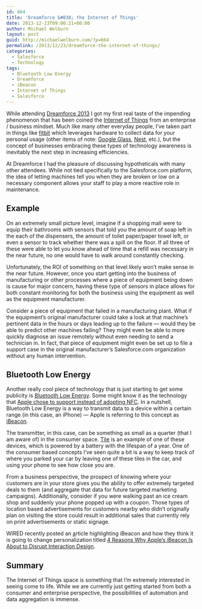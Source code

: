 ```yaml
---
id: 664
title: 'Dreamforce &#038; the Internet of Things'
date: 2013-12-23T09:00:21+00:00
author: Michael Welburn
layout: post
guid: http://michaelwelburn.com/?p=664
permalink: /2013/12/23/dreamforce-the-internet-of-things/
categories:
  - Salesforce
  - Technology
tags:
  - Bluetooth Low Energy
  - Dreamforce
  - iBeacon
  - Internet of Things
  - Salesforce
---
```

While attending <a title="Dreamforce 2013" href="http://www.salesforce.com/dreamforce/DF13/" target="_blank">Dreamforce 2013</a> I got my first real taste of the impending phenomenon that has been coined the <a title="Internet of Things" href="http://en.wikipedia.org/wiki/Internet_of_Things" target="_blank">Internet of Things</a> from an enterprise / business mindset. Much like many other everyday people, I&#8217;ve taken part in things like <a title="fitbit" href="http://www.fitbit.com/" target="_blank">fitbit</a> which leverages hardware to collect data for your personal usage (other items of note: <a title="Google Glass" href="http://www.google.com/glass/start/" target="_blank">Google Glass</a>, <a title="Nest" href="https://nest.com/" target="_blank">Nest</a>, etc.), but the concept of businesses embracing these types of technology awareness is inevitably the next step in increasing efficiencies.

<!--more-->

At Dreamforce I had the pleasure of discussing hypotheticals with many other attendees. While not tied specifically to the Salesforce.com platform, the idea of letting machines tell you when they are broken or low on a necessary component allows your staff to play a more reactive role in maintenance.

## Example

On an extremely small picture level, imagine if a shopping mall were to equip their bathrooms with sensors that told you the amount of soap left in the each of the dispensers, the amount of toilet paper/paper towel left, or even a sensor to track whether there was a spill on the floor. If all three of these were able to let you know ahead of time that a refill was necessary in the near future, no one would have to walk around constantly checking.

Unfortunately, the ROI of something on that level likely won&#8217;t make sense in the near future. However, once you start getting into the business of manufacturing or other processes where a piece of equipment being down is cause for major concern, having these type of sensors in place allows for both constant monitoring for both the business using the equipment as well as the equipment manufacturer.

Consider a piece of equipment that failed in a manufacturing plant. What if the equipment&#8217;s original manufacturer could take a look at that machine&#8217;s pertinent data in the hours or days leading up to the failure &#8212; would they be able to predict other machines failing? They might even be able to more quickly diagnose an issue remotely without even needing to send a technician in. In fact, that piece of equipment might even be set up to file a support case in the original manufacturer&#8217;s Salesforce.com organization without any human intervention.

## Bluetooth Low Energy

Another really cool piece of technology that is just starting to get some publicity is <a title="Bluetooth Low Energy" href="http://www.bluetooth.com/Pages/Low-Energy.aspx" target="_blank">Bluetooth Low Energy</a>. Some might know it as the technology that <a title="Apple iBeacon" href="http://gigaom.com/2013/09/10/with-ibeacon-apple-is-going-to-dump-on-nfc-and-embrace-the-internet-of-things/" target="_blank">Apple chose to support instead of adopting NFC</a>. In a nutshell, Bluetooth Low Energy is a way to transmit data to a device within a certain range (in this case, an iPhone) &#8212; Apple is referring to this concept as <a title="iBeacon" href="http://en.wikipedia.org/wiki/IBeacon" target="_blank">iBeacon</a>.

The transmitter, in this case, can be something as small as a quarter (that I am aware of) in the consumer space. <a title="Tile" href="http://www.thetileapp.com/" target="_blank">Tile</a> is an example of one of these devices, which is powered by a battery with the lifespan of a year. One of the consumer based concepts I&#8217;ve seen quite a bit is a way to keep track of where you parked your car by leaving one of these tiles in the car, and using your phone to see how close you are.

From a business perspective, the prospect of knowing where your customers are in your store gives you the ability to offer extremely targeted deals to them (and aggregate that data for future targeted marketing campaigns). Additionally, consider if you were walking past an ice cream shop and suddenly your phone popped up with a coupon. Those types of location based advertisements for customers nearby who didn&#8217;t originally plan on visiting the store could result in additional sales that currently rely on print advertisements or static signage.

WIRED recently posted an <a title="WIRED: 4 Reasons Why Apple's iBeacon Is About to Disrupt Interaction Design" href="http://www.wired.com/design/2013/12/4-use-cases-for-ibeacon-the-most-exciting-tech-you-havent-heard-of/" target="_blank">a</a>rticle highlighting iBeacon and how they think it is going to change personalization titled <a title="WIRED: 4 Reasons Why Apple’s iBeacon Is About to Disrupt Interaction Design" href="http://www.wired.com/design/2013/12/4-use-cases-for-ibeacon-the-most-exciting-tech-you-havent-heard-of/" target="_blank">4 Reasons Why Apple&#8217;s iBeacon Is About to Disrupt Interaction Design</a>.

## Summary

The Internet of Things space is something that I&#8217;m extremely interested in seeing come to life. While we are currently just getting started from both a consumer and enterprise perspective, the possibilities of automation and data aggregation is immense.